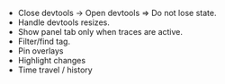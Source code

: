 - Close devtools -> Open devtools => Do not lose state.
- Handle devtools resizes.
- Show panel tab only when traces are active.
- Filter/find tag.
- Pin overlays
- Highlight changes
- Time travel / history
